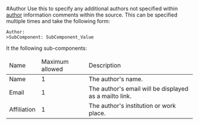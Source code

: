 #Author
Use this to specify any additional authors not specified within [author](information-comments/author.md) information comments within the source.  This can be specified multiple times and take the following form:

    Author:
    >SubComponent: SubComponent_Value

It the following sub-components:

<table>
<thead>
<tr>
<td>Name</td><td>Maximum allowed</td><td>Description</td>
</tr>
</thead>
<tbody>
<tr>
<td>Name</td><td>1</td><td>The author's name.</td>
</tr>
<tr>
<td>Email</td><td>1</td><td>The author's email will be displayed as a mailto link.</td>
</tr>
<tr>
<td>Affiliation</td><td>1</td><td> The author's institution or work place.</td>
</tr>
</tbody>
</table>